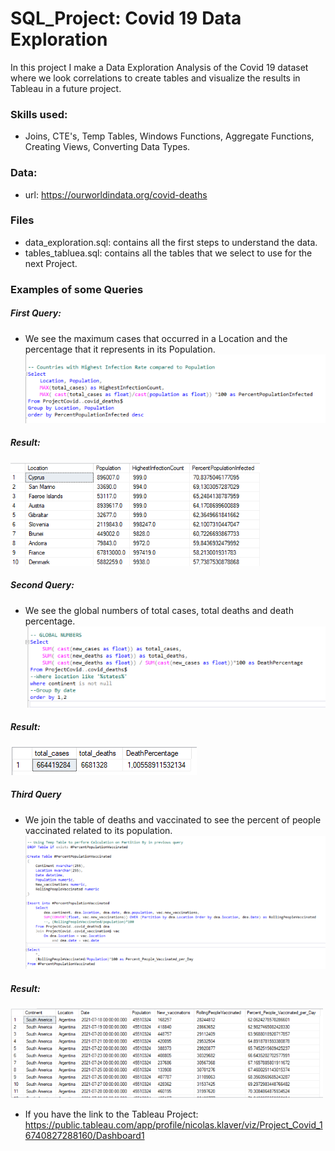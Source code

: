 # SQL_Project: Covid 19 Data Exploration 
In this project I make a Data Exploration Analysis of the Covid 19 dataset where we look correlations to create tables and visualize the results in Tableau in a future project.


### Skills used: 
- Joins, CTE's, Temp Tables, Windows Functions, Aggregate Functions, Creating Views, Converting Data Types.


### Data:
- url: https://ourworldindata.org/covid-deaths


### Files
- data_exploration.sql: contains all the first steps to understand the data.
- tables_tabluea.sql: contains all the tables that we select to use for the next Project.


### Examples of some Queries

##### First Query:
-  We see the maximum cases that occurred in a Location and the percentage that it represents in its Population.
![](https://github.com/NicolasKlaver/Project_Covid_SQL/blob/main/img/query_1.png)
##### Result:
  ![](https://github.com/NicolasKlaver/Project_Covid_SQL/blob/main/img/query_1_res.png)

##### Second Query:
- We see the global numbers of total cases, total deaths and death percentage.
![](https://github.com/NicolasKlaver/Project_Covid_SQL/blob/main/img/query_2.png)
##### Result:
  ![](https://github.com/NicolasKlaver/Project_Covid_SQL/blob/main/img/query_2_res.png)

##### Third Query
- We join the table of deaths and vaccinated to see the percent of people vaccinated related to its population.
![](https://github.com/NicolasKlaver/Project_Covid_SQL/blob/main/img/query_3.png)
##### Result:
 ![](https://github.com/NicolasKlaver/Project_Covid_SQL/blob/main/img/query_3_res2.png)





- If you have the link to the Tableau Project: https://public.tableau.com/app/profile/nicolas.klaver/viz/Project_Covid_16740827288160/Dashboard1
